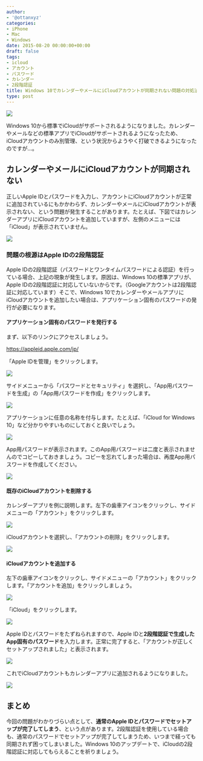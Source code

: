 ```yaml
---
author:
- '@ottanxyz'
categories:
- iPhone
- Mac
- Windows
date: 2015-08-20 00:00:00+00:00
draft: false
tags:
- icloud
- アカウント
- パスワード
- カレンダー
- 2段階認証
title: Windows 10でカレンダーやメールにiCloudアカウントが同期されない問題の対処法
type: post
---
```


![](150820-55d5c04462d9d.jpg)






Windows 10から標準でiCloudがサポートされるようになりました。カレンダーやメールなどの標準アプリでiCloudがサポートされるようになったため、iCloudアカウントのみ別管理、という状況からようやく打破できるようになったのですが…。





## カレンダーやメールにiCloudアカウントが同期されない





正しいApple IDとパスワードを入力し、アカウントにiCloudアカウントが正常に追加されているにもかかわらず、カレンダーやメールにiCloudアカウントが表示されない、という問題が発生することがあります。たとえば、下図ではカレンダーアプリにiCloudアカウントを追加していますが、左側のメニューには「iCloud」が表示されていません。





![](150820-55d5c04accd37.png)






### 問題の根源はApple IDの2段階認証





Apple IDの2段階認証（パスワードとワンタイムパスワードによる認証）を行っている場合、上記の現象が発生します。原因は、Windows 10の標準アプリが、Apple IDの2段階認証に対応していないからです。（Googleアカウントは2段階認証に対応しています）そこで、Windows 10でカレンダーやメールアプリにiCloudアカウントを追加したい場合は、アプリケーション固有のパスワードの発行が必要になります。





#### アプリケーション固有のパスワードを発行する





まず、以下のリンクにアクセスしましょう。



https://appleid.apple.com/jp/



「Apple IDを管理」をクリックします。





![](150820-55d5c04d6be91.png)






サイドメニューから「パスワードとセキュリティ」を選択し、「App用パスワードを生成」の「App用パスワードを作成」をクリックします。





![](150820-55d5c0502e272.png)






アプリケーションに任意の名称を付与します。たとえば、「iCloud for Windows 10」など分かりやすいものにしておくと良いでしょう。





![](150820-55d5c0532a800.png)






App用パスワードが表示されます。このApp用パスワードは二度と表示されませんのでコピーしておきましょう。コピーを忘れてしまった場合は、再度App用パスワードを作成してください。





![](150820-55d5c055eaa58.png)






#### 既存のiCloudアカウントを削除する





カレンダーアプリを例に説明します。左下の歯車アイコンをクリックし、サイドメニューの「アカウント」をクリックします。





![](150820-55d5c0592fa54.png)






iCloudアカウントを選択し、「アカウントの削除」をクリックします。





![](150820-55d5c05b84205.png)






#### iCloudアカウントを追加する





左下の歯車アイコンをクリックし、サイドメニューの「アカウント」をクリックします。「アカウントを追加」をクリックしましょう。





![](150820-55d5c05d11241.png)






「iCloud」をクリックします。





![](150820-55d5c05fba568.png)






Apple IDとパスワードをたずねられますので、Apple IDと**2段階認証で生成したApp固有のパスワード**を入力します。正常に完了すると、「アカウントが正しくセットアップされました」と表示されます。





![](150820-55d5c061511e1.png)






これでiCloudアカウントもカレンダーアプリに追加されるようになりました。





![](150820-55d5c062b24a8.png)






## まとめ





今回の問題がわかりづらい点として、**通常のApple IDとパスワードでセットアップが完了してしまう**、という点があります。2段階認証を使用している場合も、通常のパスワードでセットアップが完了してしまうため、いつまで経っても同期されず困ってしまいました。Windows 10のアップデートで、iCloudの2段階認証に対応してもらえることを祈りましょう。